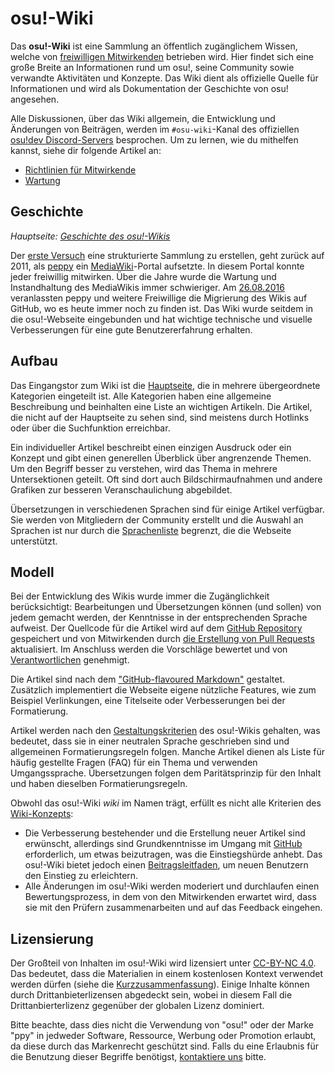 # osu!-Wiki

Das **osu!-Wiki** ist eine Sammlung an öffentlich zugänglichem Wissen, welche von [freiwilligen Mitwirkenden](https://github.com/ppy/osu-wiki/graphs/contributors) betrieben wird. Hier findet sich eine große Breite an Informationen rund um osu!, seine Community sowie verwandte Aktivitäten und Konzepte. Das Wiki dient als offizielle Quelle für Informationen und wird als Dokumentation der Geschichte von osu! angesehen.

Alle Diskussionen, über das Wiki allgemein, die Entwicklung und Änderungen von Beiträgen, werden im `#osu-wiki`-Kanal des offiziellen [osu!dev Discord-Servers](/wiki/Community/osu!dev_Discord_server) besprochen. Um zu lernen, wie du mithelfen kannst, siehe dir folgende Artikel an:

- [Richtlinien für Mitwirkende](/wiki/osu!_wiki/Contribution_guide)
- [Wartung](/wiki/osu!_wiki/Maintenance)

## Geschichte

*Hauptseite: [Geschichte des osu!-Wikis](/wiki/History_of_osu!/osu!_wiki)*

Der [erste Versuch](https://osu.ppy.sh/community/forums/posts/1175876) eine strukturierte Sammlung zu erstellen, geht zurück auf 2011, als [peppy](/wiki/People/peppy) ein [MediaWiki](https://en.wikipedia.org/wiki/MediaWiki)-Portal aufsetzte. In diesem Portal konnte jeder freiwillig mitwirken. Über die Jahre wurde die Wartung und Instandhaltung des MediaWikis immer schwieriger. Am [26.08.2016](https://discord.com/channels/188630481301012481/218677502141399041/218678017659109376) veranlassten peppy und weitere Freiwillige die Migrierung des Wikis auf GitHub, wo es heute immer noch zu finden ist. Das Wiki wurde seitdem in die osu!-Webseite eingebunden und hat wichtige technische und visuelle Verbesserungen für eine gute Benutzererfahrung erhalten.

## Aufbau

Das Eingangstor zum Wiki ist die [Hauptseite](/wiki/Main_Page), die in mehrere übergeordnete Kategorien eingeteilt ist. Alle Kategorien haben eine allgemeine Beschreibung und beinhalten eine Liste an wichtigen Artikeln. Die Artikel, die nicht auf der Hauptseite zu sehen sind, sind meistens durch Hotlinks oder über die Suchfunktion erreichbar.

Ein individueller Artikel beschreibt einen einzigen Ausdruck oder ein Konzept und gibt einen generellen Überblick über angrenzende Themen. Um den Begriff besser zu verstehen, wird das Thema in mehrere Untersektionen geteilt. Oft sind dort auch Bildschirmaufnahmen und andere Grafiken zur besseren Veranschaulichung abgebildet.<!-- TODO: via the use of infoboxes. uncomment this when they are ready (https://github.com/ppy/osu-wiki/issues/5440) -->

Übersetzungen in verschiedenen Sprachen sind für einige Artikel verfügbar. Sie werden von Mitgliedern der Community erstellt und die Auswahl an Sprachen ist nur durch die [Sprachenliste](/wiki/Article_styling_criteria/Formatting#locales) begrenzt, die die Webseite unterstützt.

## Modell

Bei der Entwicklung des Wikis wurde immer die Zugänglichkeit berücksichtigt: Bearbeitungen und Übersetzungen können (und sollen) von jedem gemacht werden, der Kenntnisse in der entsprechenden Sprache aufweist. Der Quellcode für die Artikel wird auf dem [GitHub Repository](https://github.com/ppy/osu-wiki) gespeichert und von Mitwirkenden durch [die Erstellung von Pull Requests](/wiki/osu!_wiki/Contribution_guide) aktualisiert. Im Anschluss werden die Vorschläge bewertet und von [Verantwortlichen](/wiki/osu!_wiki/Maintenance/List_of_maintainers) genehmigt.

Die Artikel sind nach dem ["GitHub-flavoured Markdown"](https://help.github.com/articles/getting-started-with-writing-and-formatting-on-github/) gestaltet. Zusätzlich implementiert die Webseite eigene nützliche Features, wie zum Beispiel Verlinkungen, eine Titelseite oder Verbesserungen bei der Formatierung.<!-- TODO: article on custom features of the wiki? it could help us ease the ASC a bit as well -->

Artikel werden nach den [Gestaltungskriterien](/wiki/Article_styling_criteria) des osu!-Wikis gehalten, was bedeutet, dass sie in einer neutralen Sprache geschrieben sind und allgemeinen Formatierungsregeln folgen. Manche Artikel dienen als Liste für häufig gestellte Fragen (FAQ) für ein Thema und verwenden Umgangssprache. Übersetzungen folgen dem Paritätsprinzip für den Inhalt und haben dieselben Formatierungsregeln.

Obwohl das osu!-Wiki *wiki* im Namen trägt, erfüllt es nicht alle Kriterien des [Wiki-Konzepts](https://en.wikipedia.org/wiki/Wiki):

- Die Verbesserung bestehender und die Erstellung neuer Artikel sind erwünscht, allerdings sind Grundkenntnisse im Umgang mit [GitHub](https://github.com) erforderlich, um etwas beizutragen, was die Einstiegshürde anhebt. Das osu!-Wiki bietet jedoch einen [Beitragsleitfaden](/wiki/osu!_wiki/Contribution_guide), um neuen Benutzern den Einstieg zu erleichtern.
- Alle Änderungen im osu!-Wiki werden moderiert und durchlaufen einen Bewertungsprozess, in dem von den Mitwirkenden erwartet wird, dass sie mit den Prüfern zusammenarbeiten und auf das Feedback eingehen.

## Lizensierung

Der Großteil von Inhalten im osu!-Wiki wird lizensiert unter [CC-BY-NC 4.0](https://github.com/ppy/osu-wiki/blob/master/LICENCE.md). Das bedeutet, dass die Materialien in einem kostenlosen Kontext verwendet werden dürfen (siehe die [Kurzzusammenfassung](https://tldrlegal.com/license/creative-commons-attribution-noncommercial-4.0-international-(cc-by-nc-4.0))). Einige Inhalte können durch Drittanbieterlizensen abgedeckt sein, wobei in diesem Fall die Drittanbierterlizenz gegenüber der globalen Lizenz dominiert.

Bitte beachte, dass dies nicht die Verwendung von "osu!" oder der Marke "ppy" in jedweder Software, Ressource, Werbung oder Promotion erlaubt, da diese durch das Markenrecht geschützt sind. Falls du eine Erlaubnis für die Benutzung dieser Begriffe benötigst, [kontaktiere uns](mailto:contact@ppy.sh) bitte.
